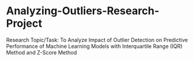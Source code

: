 # Analyzing-Outliers-Research-Project

Research Topic/Task: 
To Analyze Impact of Outlier Detection on Predictive Performance of Machine Learning Models with Interquartile Range (IQR) Method and Z-Score Method

